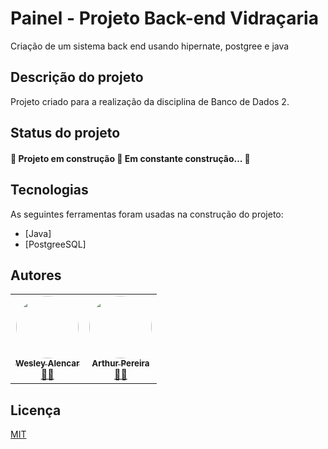 # Painel - Projeto Back-end Vidraçaria
Criação de um sistema back end usando hipernate, postgree e java

## Descrição do projeto

<p>Projeto criado para a realização da disciplina de Banco de Dados 2.</p>

## Status do projeto

<h4> 🚧  Projeto em construção 🚀 Em constante construção...  🚧 </h4>

## Tecnologias

As seguintes ferramentas foram usadas na construção do projeto:

- [Java]
- [PostgreeSQL]



## Autores

<table>
    <td align="center"><a href="https://github.com/wesleysousaa"><img style="border-radius: 50%;" src="![image](https://user-images.githubusercontent.com/72280602/195696984-e02d6a49-f337-45d4-af4f-2afa05891021.png)" width="100px;"           alt=""/><br /><sub><b>Wesley Alencar</b></sub></a><br /><a href="https://github.com/wesleysousaa" title="Wesley Alencar">👨‍🚀</a>
    </td>
    <td align="center"><a href="https://github.com/ArthurPdaSilva"><img style="border-radius: 50%;" src="https://avatars.githubusercontent.com/u/72280602?v=4" width="100px;"           alt=""/><br /><sub><b>Arthur Pereira</b></sub></a><br /><a href="https://github.com/ArthurPdaSilva" title="Arthur Pereira da Silva">👨‍🚀</a>
    </td>
  </tr>
</table>

## Licença

[MIT](LICENSE)

